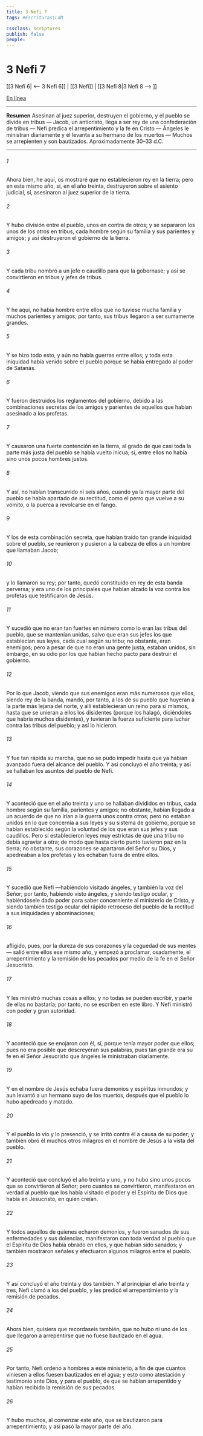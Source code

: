 ```yaml
---
title: 3 Nefi 7
tags: #Escrituras\LdM

cssclass: scriptures
publish: false
people:
---
```


# 3 Nefi 7
[[3 Nefi 6| <-- 3 Nefi 6]] | [[3 Nefi]] | [[3 Nefi 8|3 Nefi 8 --> ]]

[En línea](https://churchofjesuschrist.org/study/scriptures/bofm/3-ne/7?lang=spa)

---
__Resumen__
Asesinan al juez superior, destruyen el gobierno, y el pueblo se divide en tribus — Jacob, un anticristo, llega a ser rey de una confederación de tribus — Nefi predica el arrepentimiento y la fe en Cristo — Ángeles le ministran diariamente y él levanta a su hermano de los muertos — Muchos se arrepienten y son bautizados. Aproximadamente 30–33 d.C.

---
###### 1 
Ahora bien, he aquí, os mostraré que no establecieron rey en la tierra; pero en este mismo año, sí, en el año treinta, destruyeron sobre el asiento judicial, sí, asesinaron al juez superior de la tierra.

###### 2 
Y hubo división entre el pueblo, unos en contra de otros; y se separaron los unos de los otros en tribus, cada hombre según su familia y sus parientes y amigos; y así destruyeron el gobierno de la tierra.

###### 3 
Y cada tribu nombró a un jefe o caudillo para que la gobernase; y así se convirtieron en tribus y jefes de tribus.

###### 4 
Y he aquí, no había hombre entre ellos que no tuviese mucha familia y muchos parientes y amigos; por tanto, sus tribus llegaron a ser sumamente grandes.

###### 5 
Y se hizo todo esto, y aún no había guerras entre ellos; y toda esta iniquidad había venido sobre el pueblo porque se había entregado al poder de Satanás.

###### 6 
Y fueron destruidos los reglamentos del gobierno, debido a las combinaciones secretas de los amigos y parientes de aquellos que habían asesinado a los profetas.

###### 7 
Y causaron una fuerte contención en la tierra, al grado de que casi toda la parte más justa del pueblo se había vuelto inicua; sí, entre ellos no había sino unos pocos hombres justos.

###### 8 
Y así, no habían transcurrido ni seis años, cuando ya la mayor parte del pueblo se había apartado de su rectitud, como el perro que vuelve a su vómito, o la puerca a revolcarse en el fango.

###### 9 
Y los de esta combinación secreta, que habían traído tan grande iniquidad sobre el pueblo, se reunieron y pusieron a la cabeza de ellos a un hombre que llamaban Jacob;

###### 10 
y lo llamaron su rey; por tanto, quedó constituido en rey de esta banda perversa; y era uno de los principales que habían alzado la voz contra los profetas que testificaron de Jesús.

###### 11 
Y sucedió que no eran tan fuertes en número como lo eran las tribus del pueblo, que se mantenían unidas, salvo que eran sus jefes los que establecían sus leyes, cada cual según su tribu; no obstante, eran enemigos; pero a pesar de que no eran una gente justa, estaban unidos, sin embargo, en su odio por los que habían hecho pacto para destruir el gobierno.

###### 12 
Por lo que Jacob, viendo que sus enemigos eran más numerosos que ellos, siendo rey de la banda, mandó, por tanto, a los de su pueblo que huyeran a la parte más lejana del norte, y allí establecieran un reino para sí mismos, hasta que se unieran a ellos los disidentes (porque los halagó, diciéndoles que habría muchos disidentes), y tuvieran la fuerza suficiente para luchar contra las tribus del pueblo; y así lo hicieron.

###### 13 
Y fue tan rápida su marcha, que no se pudo impedir hasta que ya habían avanzado fuera del alcance del pueblo. Y así concluyó el año treinta; y así se hallaban los asuntos del pueblo de Nefi.

###### 14 
Y aconteció que en el año treinta y uno se hallaban divididos en tribus, cada hombre según su familia, parientes y amigos; no obstante, habían llegado a un acuerdo de que no irían a la guerra unos contra otros; pero no estaban unidos en lo que concernía a sus leyes y su sistema de gobierno, porque se habían establecido según la voluntad de los que eran sus jefes y sus caudillos. Pero sí establecieron leyes muy estrictas de que una tribu no debía agraviar a otra; de modo que hasta cierto punto tuvieron paz en la tierra; no obstante, sus corazones se apartaron del Señor su Dios, y apedreaban a los profetas y los echaban fuera de entre ellos.

###### 15 
Y sucedió que Nefi —habiéndolo visitado ángeles, y también la voz del Señor; por tanto, habiendo visto ángeles, y siendo testigo ocular, y habiéndosele dado poder para saber concerniente al ministerio de Cristo, y siendo también testigo ocular del rápido retroceso del pueblo de la rectitud a sus iniquidades y abominaciones;

###### 16 
afligido, pues, por la dureza de sus corazones y la ceguedad de sus mentes— salió entre ellos ese mismo año, y empezó a proclamar, osadamente, el arrepentimiento y la remisión de los pecados por medio de la fe en el Señor Jesucristo.

###### 17 
Y les ministró muchas cosas a ellos; y no todas se pueden escribir, y parte de ellas no bastaría; por tanto, no se escriben en este libro. Y Nefi ministró con poder y gran autoridad.

###### 18 
Y aconteció que se enojaron con él, sí, porque tenía mayor poder que ellos; pues no era posible que descreyeran sus palabras, pues tan grande era su fe en el Señor Jesucristo que ángeles le ministraban diariamente.

###### 19 
Y en el nombre de Jesús echaba fuera demonios y espíritus inmundos; y aun levantó a un hermano suyo de los muertos, después que el pueblo lo hubo apedreado y matado.

###### 20 
Y el pueblo lo vio y lo presenció, y se irritó contra él a causa de su poder; y también obró él muchos otros milagros en el nombre de Jesús a la vista del pueblo.

###### 21 
Y aconteció que concluyó el año treinta y uno, y no hubo sino unos pocos que se convirtieron al Señor; pero cuantos se convirtieron, manifestaron en verdad al pueblo que los había visitado el poder y el Espíritu de Dios que había en Jesucristo, en quien creían.

###### 22 
Y todos aquellos de quienes echaron demonios, y fueron sanados de sus enfermedades y sus dolencias, manifestaron con toda verdad al pueblo que el Espíritu de Dios había obrado en ellos, y que habían sido sanados; y también mostraron señales y efectuaron algunos milagros entre el pueblo.

###### 23 
Y así concluyó el año treinta y dos también. Y al principiar el año treinta y tres, Nefi clamó a los del pueblo, y les predicó el arrepentimiento y la remisión de pecados.

###### 24 
Ahora bien, quisiera que recordaseis también, que no hubo ni uno de los que llegaron a arrepentirse que no fuese bautizado en el agua.

###### 25 
Por tanto, Nefi ordenó a hombres a este ministerio, a fin de que cuantos viniesen a ellos fuesen bautizados en el agua; y esto como atestación y testimonio ante Dios, y para el pueblo, de que se habían arrepentido y habían recibido la remisión de sus pecados.

###### 26 
Y hubo muchos, al comenzar este año, que se bautizaron para arrepentimiento; y así pasó la mayor parte del año.

